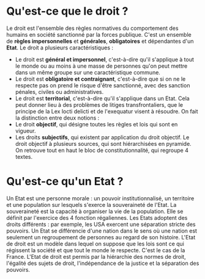 #  Qu'est-ce que le droit ?
Le droit est l'ensemble des règles normatives du comportement des humains en société sanctionné par la forces publique. C'est un ensemble de **règles impersonnelles** et **générales**, **obligatoires** et dépendantes d'un **Etat**. Le droit a plusieurs caractéristiques :
- Le droit est **général et impersonnel**, c'est-à-dire qu'il s'applique à tout le monde ou au moins à une masse de personnes qu'on peut mettre dans un même groupe sur une caractéristique commune.
- Le droit est **obligatoire et contraignant**, c'est-à-dire que si on ne le respecte pas on prend le risque d'être sanctionné, avec des sanction pénales, civiles ou administratives.
- Le droit est **territorial**, c'est-à-dire qu'il s'applique dans un Etat. Cela peut donner lieu à des problèmes de litiges transfrontaliers, que le principe de la Lex locti delicti et de l'exequatur visent à résoudre.
On fait la distinction entre deux notions :
- Le droit **objectif**, qui désigne toutes les règles et lois qui sont en vigueur.
- Les droits **subjectifs**, qui existent par application du droit objectif.
Le droit objectif à plusieurs sources, qui sont hiérarchisées en pyramide. On retrouve tout en haut le bloc de constitutionnalité, qui regroupe 4 textes.
# Qu'est-ce qu'un Etat ?
Un Etat est une personne morale : un pouvoir institutionnalisé, un territoire et une population sur lesquels s'exerce la souveraineté de l'Etat. La souveraineté est la capacité à organiser la vie de la population. Elle se définit par l'exercice des 4 fonction régaliennes.
Les Etats adoptent des droits différents : par exemple, les USA exercent une séparation stricte des pouvoirs. Un Etat se différencie d'une nation dans le sens où une nation est seulement un regroupement de personnes au regard de son histoire.
L'Etat de droit est un modèle dans lequel on suppose que les lois sont ce qui régissent la société et que tout le monde le respecte. C'est le cas de la France. L'Etat de droit est permis par la hiérarchie des normes de droit, l'égalité des sujets de droit, l'indépendance de la justice et la séparation des pouvoirs.